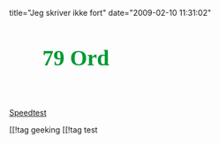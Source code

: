 title="Jeg skriver ikke fort"
date="2009-02-10 11:31:02"
<a href="http://norwegian-speedtest.10-fast-fingers.com" style="display: block; width: 300px; height: 100px; background: url('http://speedtest.10-fast-fingers.com/img/norwegian-badge.png') no-repeat; padding-top: 50px; padding-left: 60px; color: #009933; font-weight: bold; text-decoration: none; font-family: Times New Roman, Arial, serif; font-size: 40px;">79 Ord</a><p><a href="http://norwegian-speedtest.10-fast-fingers.com">Speedtest</a></p>

[[!tag  geeking
[[!tag  test
